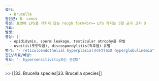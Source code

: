 ```yaml
---
챕터:
  - Brucella
원인균: B. canis
특성: 표면에 LPS를 가지지 않는 rough form<br>→ LPS 가지는 S형 균과 교차 X
개요: 
발생: 
증상: |-
  - epididymis, sperm leakage, testicular atrophy를 유발
  - uveitis(포도막염), discospondylitis(척추염) 유발
병리: "- reticuloendothelial hyperplasia(과형성)으로 hyperglobulinemia"
진단/치료/예방: 
족보: "- hypersensitivitiy와는 관련X"
---
```

\>> [[33. Brucella species|33. Brucella species]]